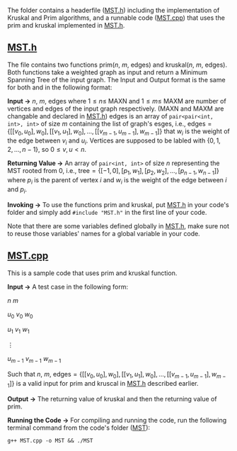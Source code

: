 The folder contains a headerfile ([MST.h](./MST.h)) including the implementation of Kruskal and Prim algorithms, and a runnable code ([MST.cpp](./MST.cpp)) that uses the prim and kruskal implemented in [MST.h](./MST.h).

## [MST.h](./MST.h)
The file contains two functions prim($n$, $m$, $\text{edges}$) and kruskal($n$, $m$, $\text{edges}$). Both functions take a weighted graph as input and return a Minimum Spanning Tree of the input graph. The Input and Output format is the same for both and in the following format:

**Input $\to$** 
$n$, $m$, $\text{edges}$ where $1 \leq n \leq$ MAXN and $1 \leq m \leq$ MAXM are number of vertices and edges of the input graph respectively. (MAXN and MAXM are changable and declared in [MST.h](./MST.h)) $\text{edges}$ is an array of `pair<pair<int, int>, int>` of size $m$ containing the list of graph's esges, i.e., $\text{edges} = \{[[v_0, u_0], w_0], [[v_1, u_1], w_0], ..., [[v_{m-1}, u_{m-1}], w_{m-1}]\}$ that $w_i$ is the weight of the edge between $v_i$ and $u_i$. Vertices are supposed to be labled with $\{0, 1, 2, \dots, n - 1\}$, so $0 \leq v, u < n$.

**Returning Value $\to$** An array of `pair<int, int>` of size $n$ representing the MST rooted from 0, i.e., $\text{tree} = \{[-1, 0], [p_1, w_1], [p_2, w_2], ..., [p_{n-1}, w_{n-1}]\}$ where $p_i$ is the parent of vertex $i$ and $w_i$ is the weight of the edge between $i$ and $p_i$.

**Invoking $\to$** To use the functions prim and kruskal, put [MST.h](./MST.h) in your code's folder and simply add `#include "MST.h"` in the first line of your code. 

Note that there are some variables defined globally in [MST.h](./MST.h), make sure not to reuse those variables' names for a global variable in your code. 

## [MST.cpp](./MST.cpp)
This is a sample code that uses prim and kruskal function.

**Input $\to$** A test case in the following form:

$n$ $m$

$u_0$ $v_0$ $w_0$

$u_1$ $v_1$ $w_1$

$\vdots$

$u_{m-1}$ $v_{m-1}$ $w_{m-1}$

Such that $n$, $m$, $\text{edges}=\{[[v_0, u_0], w_0], [[v_1, u_1], w_0], ..., [[v_{m-1}, u_{m-1}], w_{m-1}]\}$ is a valid input for prim and kruscal in [MST.h](./MST.h) described earlier.

**Output $\to$** The returning value of kruskal and then the returning value of prim.

**Running the Code $\to$**
For compiling and running the code, run the following terminal command from the code's folder ([MST](../MST/)):
```
g++ MST.cpp -o MST && ./MST
```